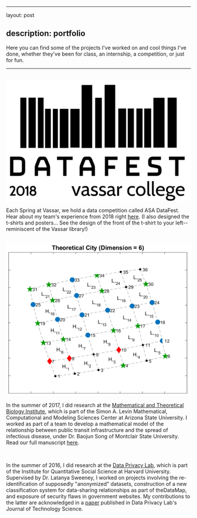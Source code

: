 ﻿---

layout: post

description: portfolio
---



Here you can find some of the projects I've worked on and cool things I've done, whether they've been for class, an internship, a competition, or just for fun.

<hr>

<br/>

<img src="/img/final-datafest-front-bw.png" class="col one left">

<br/>

Each Spring at Vassar, we hold a data competition called ASA DataFest. Hear about my team's experience from 2018 right <a href="{{ site.baseurl }}/datafest/">here</a>. (I also designed the t-shirts and posters... See the design of the front of the t-shirt to your left-- reminiscent of the Vassar library!)

<br/>

<img src="/img/mtbi.png" class="col one right">

In the summer of 2017, I did research at the <a href="https://mtbi.asu.edu/">Mathematical and Theoretical Biology Institute</a>, which is part of the Simon A. Levin Mathematical, Computational and Modeling Sciences Center at Arizona State University. I worked as part of a team to develop a mathematical model of the relationship between public transit infrastructure and the spread of infectious disease, under Dr. Baojun Song of Montclair State University. Read our full manuscript <a href="https://mtbi.asu.edu/sites/default/files/manuscript.pdf">here</a>.

<br/>

In the summer of 2016, I did research at the <a href="https://dataprivacylab.org/">Data Privacy Lab</a>, which is part of the Institute for Quantitative Social Science at Harvard University. Supervised by Dr. Latanya Sweeney, I worked on projects involving the  re-identification of supposedly "anonymized" datasets, construction of a new classification system for data-sharing relationships as part of theDataMap, and exposure of security flaws in government websites. My contributions to the latter are acknowledged in a <a href="https://techscience.org/a/2017090601/">paper</a> published in Data Privacy Lab's Journal of Technology Science.